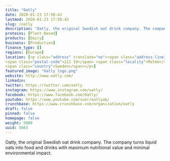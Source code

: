 ```yaml
---
title: "Oatly"
date: 2020-01-23 17:50:43
lastmod: 2020-01-23 17:50:43
slug: /oatly
description: "Oatly, the original Swedish oat drink company. The company turns liquid oats into food and drinks with maximum nutritional value and minimal environmental impact."
proteins: [Plant-Based]
products: [Dairy]
business: [Production]
finance_type: []
regions: [Europe]
location: [<p class="address" translate="no"><span class="address-line1">Stora Varvsgatan</span><br>
<span class="postal-code">211 19</span> <span class="locality">Malmö</span><br>
<span class="country">Sweden</span></p>]
featured_image: "Oatly logo.png"
website: http://www.oatly.com/
linkedin: 
twitter: https://twitter.com/oatly
instagram: https://www.instagram.com/oatly/
facebook: https://www.facebook.com/Oatly/
youtube: https://www.youtube.com/user/oatlyab/
crunchbase: https://www.crunchbase.com/organization/oatly
draft: false
pinned: false
homepage: false
weight: 5000
uuid: 5663
---
```

Oatly, the original Swedish oat drink company. The company turns liquid oats into food and drinks with maximum nutritional value and minimal environmental impact.
